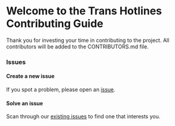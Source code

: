 # Welcome to the Trans Hotlines Contributing Guide

Thank you for investing your time in contributing to the project. All contributors will be added to the CONTRIBUTORS.md file.

### Issues

#### Create a new issue

If you spot a problem, please open an [issue](https://github.com/skurhse/trans-hotlines/issues/new). 

#### Solve an issue

Scan through our [existing issues](https://github.com/skurhse/trans-hotlines/issues) to find one that interests you.
